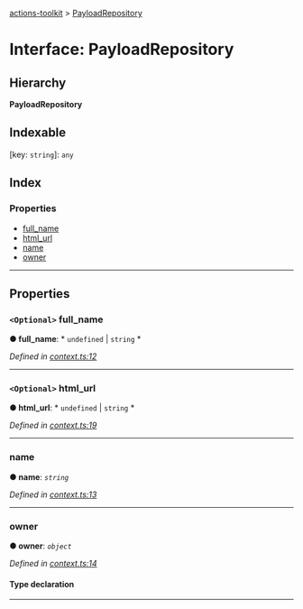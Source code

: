 [actions-toolkit](../README.md) > [PayloadRepository](../interfaces/payloadrepository.md)

# Interface: PayloadRepository

## Hierarchy

**PayloadRepository**

## Indexable

\[key: `string`\]:&nbsp;`any`
## Index

### Properties

* [full_name](payloadrepository.md#full_name)
* [html_url](payloadrepository.md#html_url)
* [name](payloadrepository.md#name)
* [owner](payloadrepository.md#owner)

---

## Properties

<a id="full_name"></a>

### `<Optional>` full_name

**● full_name**: * `undefined` &#124; `string`
*

*Defined in [context.ts:12](https://github.com/JasonEtco/actions-toolkit/blob/6692a29/src/context.ts#L12)*

___
<a id="html_url"></a>

### `<Optional>` html_url

**● html_url**: * `undefined` &#124; `string`
*

*Defined in [context.ts:19](https://github.com/JasonEtco/actions-toolkit/blob/6692a29/src/context.ts#L19)*

___
<a id="name"></a>

###  name

**● name**: *`string`*

*Defined in [context.ts:13](https://github.com/JasonEtco/actions-toolkit/blob/6692a29/src/context.ts#L13)*

___
<a id="owner"></a>

###  owner

**● owner**: *`object`*

*Defined in [context.ts:14](https://github.com/JasonEtco/actions-toolkit/blob/6692a29/src/context.ts#L14)*

#### Type declaration

[key: `string`]: `any`

___

